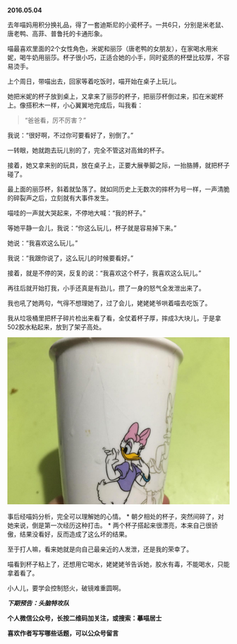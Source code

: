 
          
            
**2016.05.04**

去年喵妈用积分换礼品，得了一套迪斯尼的小瓷杯子。一共6只，分别是米老鼠、唐老鸭、高菲、普鲁托的卡通形象。

喵最喜欢里面的2个女性角色，米妮和丽莎（唐老鸭的女朋友），在家喝水用米妮，喝牛奶用丽莎。杯子很小巧，正适合她的小手，同时瓷质的杯壁比较厚，不容易烫手。

上个周日，带喵出去，回家等着吃饭时，喵开始在桌子上玩儿。

她把米妮的杯子放到桌上，又拿来了丽莎的杯子，把丽莎杯倒过来，扣在米妮杯上。像搭积木一样，小心翼翼地完成后，叫我看：
>“爸爸看，厉不厉害？”



我说：“很好啊，不过你可要看好了，别倒了。”

一转眼，她就跑去玩儿别的了，完全不管这对高耸的杯子。

接着，她又拿来别的玩具，放在桌子上，正要大展拳脚之际，一抬胳膊，就把杯子碰了。

最上面的丽莎杯，斜着就坠落了。就如同历史上无数次的摔杯为号一样，一声清脆的碎裂声之后，立刻就有大事件发生。

喵哇的一声就大哭起来，不停地大喊：“我的杯子。”

等她平静一会儿，我说：“你这么玩儿，杯子就是容易掉下来。”

她说：“我喜欢这么玩儿。”

我说：“我跟你说了，这么玩儿的时候要看好。”

接着，就是不停的哭，反复的说：“我喜欢这个杯子，我喜欢这么玩儿。”

再往后就开始打我，小手还真是有劲儿，攒了一身的怒气全发泄出来了。

我也吼了她两句，气得不想理她了，过了会儿，姥姥姥爷哄着喵去吃饭了。

我从垃圾桶里把杯子碎片检出来看了看，全仗着杯子厚，摔成3大块儿，于是拿502胶水粘起来，放到了架子高处。



![](img/51001-8f69a46ce9c41cde.JPG)




事后经喵妈分析，完全可以理解她的心情。
* 
朝夕相处的杯子，突然间碎了，对她来说，倒是第一次经历这种打击。
* 
两个杯子搭起来很漂亮，本来自己很骄傲，结果没看好，反而造成了这么坏的结果。


至于打人嘛，看来她就是向自己最亲近的人发泄，还是我的荣幸了。

喵看到杯子粘上了，还想用它喝水，姥姥姥爷告诉她，胶水有毒，不能喝水，只能拿着看了。

小人儿，要学会控制怒火，破镜难重圆啊。


***下期预告：头脑特攻队***


**个人微信公众号，长按二维码加关注，或搜索：摹喵居士**

**喜欢作者写写哪些话题，可以公众号留言**




          
        